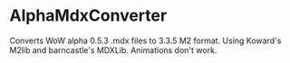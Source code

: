 # AlphaMdxConverter
Converts WoW alpha 0.5.3 .mdx files to 3.3.5 M2 format.
Using Koward's M2lib and barncastle's MDXLib.
Animations don't work.
